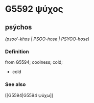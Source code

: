 # G5592 ψύχος

## psýchos

_(psoo'-khos | PSOO-hose | PSYOO-hose)_

### Definition

from G5594; coolness; cold; 

- cold

### See also

[[G5594|G5594 ψύχω]]

